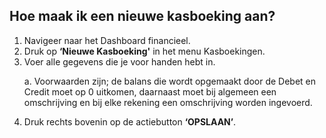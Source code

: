 ## Hoe maak ik een nieuwe kasboeking aan? 
1.	Navigeer naar het Dashboard financieel.
2.	Druk op **‘Nieuwe Kasboeking'** in het menu Kasboekingen. 
3.	Voer alle gegevens die je voor handen hebt in. <p>
a.	Voorwaarden zijn; de balans die wordt opgemaakt door de Debet en Credit moet op 0 uitkomen, daarnaast moet bij algemeen een omschrijving en bij elke rekening een omschrijving worden ingevoerd.
4.	Druk rechts bovenin op de actiebutton **‘OPSLAAN’**.

